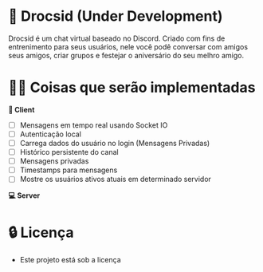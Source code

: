 # 👾 Drocsid (Under Development)

Drocsid é um chat virtual baseado no Discord. Criado com fins de entrenimento para seus usuários, nele você podê conversar com amigos seus amigos, criar grupos e festejar o aniversário do seu melhro amigo.

# 🧙‍♂️ Coisas que serão implementadas

**🙍 Client**

- [ ] Mensagens em tempo real usando Socket IO
- [ ] Autenticação local
- [ ] Carrega dados do usuário no login (Mensagens Privadas)
- [ ] Histórico persistente do canal
- [ ] Mensagens privadas
- [ ] Timestamps para mensagens
- [ ] Mostre os usuários ativos atuais em determinado servidor

**💻 Server**

# 🔒 Licença

- Este projeto está sob a licença
